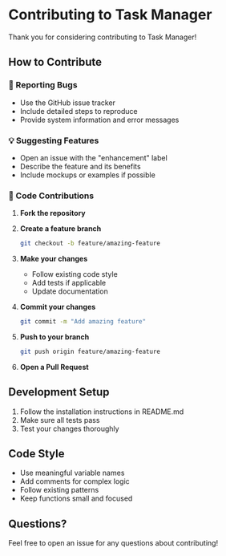 # Contributing to Task Manager

Thank you for considering contributing to Task Manager! 

## How to Contribute

### 🐛 Reporting Bugs
- Use the GitHub issue tracker
- Include detailed steps to reproduce
- Provide system information and error messages

### 💡 Suggesting Features
- Open an issue with the "enhancement" label
- Describe the feature and its benefits
- Include mockups or examples if possible

### 🔧 Code Contributions

1. **Fork the repository**
2. **Create a feature branch**
   ```bash
   git checkout -b feature/amazing-feature
   ```
3. **Make your changes**
   - Follow existing code style
   - Add tests if applicable
   - Update documentation

4. **Commit your changes**
   ```bash
   git commit -m "Add amazing feature"
   ```

5. **Push to your branch**
   ```bash
   git push origin feature/amazing-feature
   ```

6. **Open a Pull Request**

## Development Setup

1. Follow the installation instructions in README.md
2. Make sure all tests pass
3. Test your changes thoroughly

## Code Style

- Use meaningful variable names
- Add comments for complex logic
- Follow existing patterns
- Keep functions small and focused

## Questions?

Feel free to open an issue for any questions about contributing!